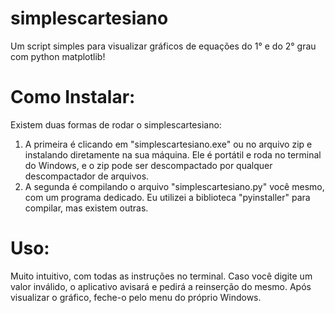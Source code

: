 # simplescartesiano
Um script simples para visualizar gráficos de equações do 1° e do 2° grau com python matplotlib!

# Como Instalar:

Existem duas formas de rodar o simplescartesiano: 
1. A primeira é clicando em "simplescartesiano.exe" ou no arquivo zip e instalando diretamente na sua máquina. Ele é portátil e roda no terminal do Windows, e o zip pode ser descompactado por qualquer descompactador de arquivos.
2. A segunda é compilando o arquivo "simplescartesiano.py" você mesmo, com um programa dedicado. Eu utilizei a biblioteca "pyinstaller" para compilar, mas existem outras.

# Uso:

Muito intuitivo, com todas as instruções no terminal. Caso você digite um valor inválido, o aplicativo avisará e pedirá a reinserção do mesmo. Após visualizar o gráfico, feche-o pelo menu do próprio Windows.

